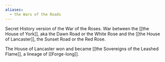```yaml
---
aliases:
  - the Wars of the Roads
---
```

Secret History version of the War of the Roses. War between the [[the House of York]], aka the Dawn Road or the White Rose and the [[the House of Lancaster]], the Sunset Road or the Red Rose.

The House of Lancaster won and became [[the Sovereigns of the Leashed Flame]], a lineage of [[Forge-long]].